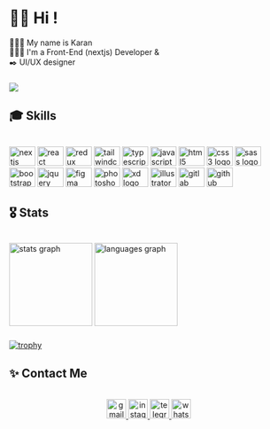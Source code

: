 <h1 align="left">👋🏻 Hi ! <br></h1>
<p align="left">
  🧔🏻‍♂️ My name is Karan <br>
  👨🏻‍💻 I'm a Front-End (nextjs) Developer  & <br>
  ✒️ UI/UX designer
</p>

###

<div align="left">
  <img src="https://visitor-badge.laobi.icu/badge?page_id=karanwd.karanwd&"  />
</div>

###
<h2 align="left">🎓 Skills</h2>
<br/>
<div align="left">
  <img src="https://cdn.jsdelivr.net/gh/devicons/devicon/icons/nextjs/nextjs-original.svg" height="35" width="47" alt="nextjs logo"  />
  <img src="https://cdn.jsdelivr.net/gh/devicons/devicon/icons/react/react-original.svg" height="35" width="47" alt="react logo"  />
  <img src="https://cdn.jsdelivr.net/gh/devicons/devicon/icons/redux/redux-original.svg" height="35" width="47" alt="redux logo"  />
  <img src="https://cdn.jsdelivr.net/gh/devicons/devicon/icons/tailwindcss/tailwindcss-original-wordmark.svg" height="35" width="47" alt="tailwindcss logo"  />
  <img src="https://cdn.jsdelivr.net/gh/devicons/devicon/icons/typescript/typescript-plain.svg" height="35" width="47" alt="typescript logo"  />
  <img src="https://cdn.jsdelivr.net/gh/devicons/devicon/icons/javascript/javascript-original.svg" height="35" width="47" alt="javascript logo"  />
  <img src="https://cdn.jsdelivr.net/gh/devicons/devicon/icons/html5/html5-original.svg" height="35" width="47" alt="html5 logo"  />
  <img src="https://cdn.jsdelivr.net/gh/devicons/devicon/icons/css3/css3-original.svg" height="35" width="47" alt="css3 logo"  />
  <img src="https://cdn.jsdelivr.net/gh/devicons/devicon/icons/sass/sass-original.svg" height="35" width="47" alt="sass logo"  />
  <img src="https://cdn.jsdelivr.net/gh/devicons/devicon/icons/bootstrap/bootstrap-original.svg" height="35" width="47" alt="bootstrap logo"  />
  <img src="https://cdn.jsdelivr.net/gh/devicons/devicon/icons/jquery/jquery-original.svg" height="35" width="47" alt="jquery logo"  />
  <img src="https://cdn.jsdelivr.net/gh/devicons/devicon/icons/figma/figma-original.svg" height="35" width="47" alt="figma logo"  />
  <img src="https://cdn.jsdelivr.net/gh/devicons/devicon/icons/photoshop/photoshop-plain.svg" height="35" width="47" alt="photoshop logo"  />
  <img src="https://cdn.jsdelivr.net/gh/devicons/devicon/icons/xd/xd-plain.svg" height="35" width="47" alt="xd logo"  />
  <img src="https://cdn.jsdelivr.net/gh/devicons/devicon/icons/illustrator/illustrator-plain.svg" height="35" width="47" alt="illustrator logo"  />
  <img src="https://cdn.jsdelivr.net/gh/devicons/devicon/icons/gitlab/gitlab-original.svg" height="35" width="47" alt="gitlab logo"  />
  <img src="https://cdn.jsdelivr.net/gh/devicons/devicon/icons/github/github-original.svg" height="35" width="47" alt="github logo"  />
</div>



###


<h2 align="left">🎖️ Stats</h2>
<br/>
<div align="left">
  <img src="https://github-readme-stats.vercel.app/api?hide_title=false&hide_rank=false&show_icons=true&include_all_commits=true&count_private=true&disable_animations=false&theme=github_dark&locale=en&hide_border=false&username=karanwd" height="150" alt="stats graph"  />
  <img src="https://github-readme-stats.vercel.app/api/top-langs?locale=en&hide_title=false&layout=compact&card_width=320&langs_count=10&theme=github_dark&hide_border=false&username=karanwd" height="150" alt="languages graph"  />
</div>


###

[![trophy](https://github-profile-trophy.vercel.app/?username=karanwd&theme=gitdimmed&rank=-C,-?&no-frame=true&margin-w=5)](https://github.com/ryo-ma/github-profile-trophy)

###
<h2 align="left"> ✨ Contact Me</h2>
<br/>
<div align="center">
  <a href="mailto:karanshamspirzadeh@gmail.com " target="_blank">
    <img src="https://img.shields.io/static/v1?message=Gmail&logo=gmail&label=&color=D14836&logoColor=white&labelColor=&style=for-the-badge" height="35" alt="gmail logo"  />
  </a>
  <a href="https://www.instagram.com/karan.pv" target="_blank">
    <img src="https://img.shields.io/static/v1?message=Instagram&logo=instagram&label=&color=a630d7&logoColor=white&labelColor=&style=for-the-badge" height="35" alt="instagram logo"  />
  </a>
  <a href="https://telegram.me/karan_shp" target="_blank">
    <img src="https://img.shields.io/static/v1?message=Telegram&logo=telegram&label=&color=2CA5E0&logoColor=white&labelColor=&style=for-the-badge" height="35" alt="telegram logo"  />
  </a>
  <a href="https://wa.me/+989373101969" target="_blank">
    <img src="https://img.shields.io/static/v1?message=Whatsapp&logo=whatsapp&label=&color=25D366&logoColor=white&labelColor=&style=for-the-badge" height="35" alt="whatsapp logo"  />
  </a>
</div>
